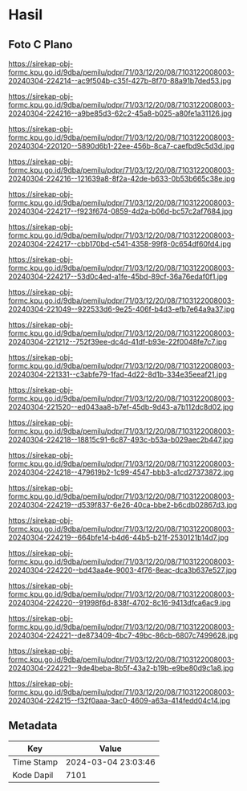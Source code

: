 # Hasil

## Foto C Plano

https://sirekap-obj-formc.kpu.go.id/9dba/pemilu/pdpr/71/03/12/20/08/7103122008003-20240304-224214--ac9f504b-c35f-427b-8f70-88a91b7ded53.jpg

https://sirekap-obj-formc.kpu.go.id/9dba/pemilu/pdpr/71/03/12/20/08/7103122008003-20240304-224216--a9be85d3-62c2-45a8-b025-a80fe1a31126.jpg

https://sirekap-obj-formc.kpu.go.id/9dba/pemilu/pdpr/71/03/12/20/08/7103122008003-20240304-220120--5890d6b1-22ee-456b-8ca7-caefbd9c5d3d.jpg

https://sirekap-obj-formc.kpu.go.id/9dba/pemilu/pdpr/71/03/12/20/08/7103122008003-20240304-224216--121639a8-8f2a-42de-b633-0b53b665c38e.jpg

https://sirekap-obj-formc.kpu.go.id/9dba/pemilu/pdpr/71/03/12/20/08/7103122008003-20240304-224217--f923f674-0859-4d2a-b06d-bc57c2af7684.jpg

https://sirekap-obj-formc.kpu.go.id/9dba/pemilu/pdpr/71/03/12/20/08/7103122008003-20240304-224217--cbb170bd-c541-4358-99f8-0c654df60fd4.jpg

https://sirekap-obj-formc.kpu.go.id/9dba/pemilu/pdpr/71/03/12/20/08/7103122008003-20240304-224217--53d0c4ed-a1fe-45bd-89cf-36a76edaf0f1.jpg

https://sirekap-obj-formc.kpu.go.id/9dba/pemilu/pdpr/71/03/12/20/08/7103122008003-20240304-221049--922533d6-9e25-406f-b4d3-efb7e64a9a37.jpg

https://sirekap-obj-formc.kpu.go.id/9dba/pemilu/pdpr/71/03/12/20/08/7103122008003-20240304-221212--752f39ee-dc4d-41df-b93e-22f0048fe7c7.jpg

https://sirekap-obj-formc.kpu.go.id/9dba/pemilu/pdpr/71/03/12/20/08/7103122008003-20240304-221331--c3abfe79-1fad-4d22-8d1b-334e35eeaf21.jpg

https://sirekap-obj-formc.kpu.go.id/9dba/pemilu/pdpr/71/03/12/20/08/7103122008003-20240304-221520--ed043aa8-b7ef-45db-9d43-a7b112dc8d02.jpg

https://sirekap-obj-formc.kpu.go.id/9dba/pemilu/pdpr/71/03/12/20/08/7103122008003-20240304-224218--18815c91-6c87-493c-b53a-b029aec2b447.jpg

https://sirekap-obj-formc.kpu.go.id/9dba/pemilu/pdpr/71/03/12/20/08/7103122008003-20240304-224218--479619b2-1c99-4547-bbb3-a1cd27373872.jpg

https://sirekap-obj-formc.kpu.go.id/9dba/pemilu/pdpr/71/03/12/20/08/7103122008003-20240304-224219--d539f837-6e26-40ca-bbe2-b6cdb02867d3.jpg

https://sirekap-obj-formc.kpu.go.id/9dba/pemilu/pdpr/71/03/12/20/08/7103122008003-20240304-224219--664bfe14-b4d6-44b5-b21f-2530121b14d7.jpg

https://sirekap-obj-formc.kpu.go.id/9dba/pemilu/pdpr/71/03/12/20/08/7103122008003-20240304-224220--bd43aa4e-9003-4f76-8eac-dca3b637e527.jpg

https://sirekap-obj-formc.kpu.go.id/9dba/pemilu/pdpr/71/03/12/20/08/7103122008003-20240304-224220--91998f6d-838f-4702-8c16-9413dfca6ac9.jpg

https://sirekap-obj-formc.kpu.go.id/9dba/pemilu/pdpr/71/03/12/20/08/7103122008003-20240304-224221--de873409-4bc7-49bc-86cb-6807c7499628.jpg

https://sirekap-obj-formc.kpu.go.id/9dba/pemilu/pdpr/71/03/12/20/08/7103122008003-20240304-224221--9de4beba-8b5f-43a2-b19b-e9be80d9c1a8.jpg

https://sirekap-obj-formc.kpu.go.id/9dba/pemilu/pdpr/71/03/12/20/08/7103122008003-20240304-224215--f32f0aaa-3ac0-4609-a63a-414fedd04c14.jpg


## Metadata

| Key        | Value               |
| ---------- | ------------------- |
| Time Stamp | 2024-03-04 23:03:46 |
| Kode Dapil | 7101                |



